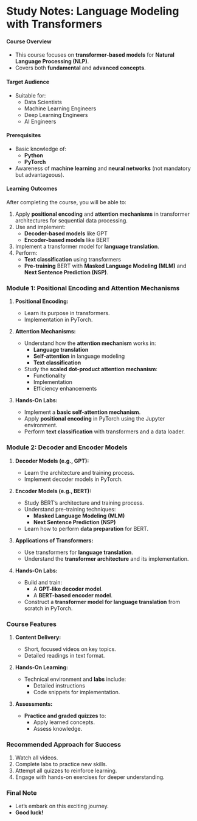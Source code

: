 # Study Notes: Language Modeling with Transformers

#### **Course Overview**

- This course focuses on **transformer-based models** for **Natural Language Processing (NLP)**.
- Covers both **fundamental** and **advanced concepts**.

#### **Target Audience**

- Suitable for:
  - Data Scientists
  - Machine Learning Engineers
  - Deep Learning Engineers
  - AI Engineers

#### **Prerequisites**

- Basic knowledge of:
  - **Python**
  - **PyTorch**
- Awareness of **machine learning** and **neural networks** (not mandatory but advantageous).

#### **Learning Outcomes**

After completing the course, you will be able to:

1. Apply **positional encoding** and **attention mechanisms** in transformer architectures for sequential data processing.
2. Use and implement:
   - **Decoder-based models** like GPT
   - **Encoder-based models** like BERT
3. Implement a transformer model for **language translation**.
4. Perform:
   - **Text classification** using transformers
   - **Pre-training** BERT with **Masked Language Modeling (MLM)** and **Next Sentence Prediction (NSP)**.

### **Module 1: Positional Encoding and Attention Mechanisms**

1. **Positional Encoding:**

   - Learn its purpose in transformers.
   - Implementation in PyTorch.

2. **Attention Mechanisms:**

   - Understand how the **attention mechanism** works in:
     - **Language translation**
     - **Self-attention** in language modeling
     - **Text classification**
   - Study the **scaled dot-product attention mechanism**:
     - Functionality
     - Implementation
     - Efficiency enhancements

3. **Hands-On Labs:**
   - Implement a **basic self-attention mechanism**.
   - Apply **positional encoding** in PyTorch using the Jupyter environment.
   - Perform **text classification** with transformers and a data loader.

### **Module 2: Decoder and Encoder Models**

1. **Decoder Models (e.g., GPT):**

   - Learn the architecture and training process.
   - Implement decoder models in PyTorch.

2. **Encoder Models (e.g., BERT):**

   - Study BERT’s architecture and training process.
   - Understand pre-training techniques:
     - **Masked Language Modeling (MLM)**
     - **Next Sentence Prediction (NSP)**
   - Learn how to perform **data preparation** for BERT.

3. **Applications of Transformers:**

   - Use transformers for **language translation**.
   - Understand the **transformer architecture** and its implementation.

4. **Hands-On Labs:**
   - Build and train:
     - A **GPT-like decoder model**.
     - A **BERT-based encoder model**.
   - Construct a **transformer model for language translation** from scratch in PyTorch.

### **Course Features**

1. **Content Delivery:**

   - Short, focused videos on key topics.
   - Detailed readings in text format.

2. **Hands-On Learning:**

   - Technical environment and **labs** include:
     - Detailed instructions
     - Code snippets for implementation.

3. **Assessments:**
   - **Practice and graded quizzes** to:
     - Apply learned concepts.
     - Assess knowledge.

### **Recommended Approach for Success**

1. Watch all videos.
2. Complete labs to practice new skills.
3. Attempt all quizzes to reinforce learning.
4. Engage with hands-on exercises for deeper understanding.

### **Final Note**

- Let’s embark on this exciting journey.
- **Good luck!**
